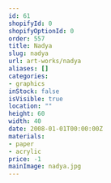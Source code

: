 ```yaml
---
id: 61
shopifyId: 0
shopifyOptionId: 0
order: 557
title: Nadya
slug: nadya
url: art-works/nadya
aliases: []
categories:
- graphics
inStock: false
isVisible: true
location: ""
height: 60
width: 40
date: 2008-01-01T00:00:00Z
materials:
- paper
- acrylic
price: -1
mainImage: nadya.jpg
---
```


